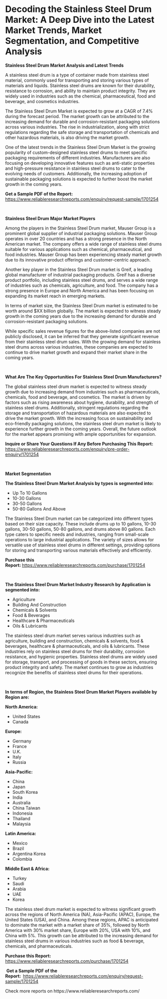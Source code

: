 <p><h1>Decoding the Stainless Steel Drum Market: A Deep Dive into the Latest Market Trends, Market Segmentation, and Competitive Analysis</h1></p><p><strong>Stainless Steel Drum Market Analysis and Latest Trends</strong></p>
<p><p>A stainless steel drum is a type of container made from stainless steel material, commonly used for transporting and storing various types of materials and liquids. Stainless steel drums are known for their durability, resistance to corrosion, and ability to maintain product integrity. They are widely used in industries such as the chemical, pharmaceutical, food and beverage, and cosmetics industries.</p><p>The Stainless Steel Drum Market is expected to grow at a CAGR of 7.4% during the forecast period. The market growth can be attributed to the increasing demand for durable and corrosion-resistant packaging solutions across various industries. The rise in industrialization, along with strict regulations regarding the safe storage and transportation of chemicals and other hazardous materials, is also driving the market growth.</p><p>One of the latest trends in the Stainless Steel Drum Market is the growing popularity of custom-designed stainless steel drums to meet specific packaging requirements of different industries. Manufacturers are also focusing on developing innovative features such as anti-static properties and high-pressure resistance in stainless steel drums to cater to the evolving needs of customers. Additionally, the increasing adoption of sustainable packaging solutions is expected to further boost the market growth in the coming years.</p></p>
<p><strong>Get a Sample PDF of the Report:&nbsp;</strong> <a href="https://www.reliableresearchreports.com/enquiry/request-sample/1701254">https://www.reliableresearchreports.com/enquiry/request-sample/1701254</a></p>
<p>&nbsp;</p>
<p><strong>Stainless Steel Drum Major Market Players</strong></p>
<p><p>Among the players in the Stainless Steel Drum market, Mauser Group is a prominent global supplier of industrial packaging solutions. Mauser Group operates in over 20 countries and has a strong presence in the North American market. The company offers a wide range of stainless steel drums suitable for various applications such as chemical, pharmaceutical, and food industries. Mauser Group has been experiencing steady market growth due to its innovative product offerings and customer-centric approach.</p><p>Another key player in the Stainless Steel Drum market is Greif, a leading global manufacturer of industrial packaging products. Greif has a diverse product portfolio, including stainless steel drums, and serves a wide range of industries such as chemicals, agriculture, and food. The company has a strong presence in Europe and North America and has been focusing on expanding its market reach in emerging markets.</p><p>In terms of market size, the Stainless Steel Drum market is estimated to be worth around $XX billion globally. The market is expected to witness steady growth in the coming years due to the increasing demand for durable and corrosion-resistant packaging solutions.</p><p>While specific sales revenue figures for the above-listed companies are not publicly disclosed, it can be inferred that they generate significant revenue from their stainless steel drum sales. With the growing demand for stainless steel drums across various industries, these companies are expected to continue to drive market growth and expand their market share in the coming years.</p></p>
<p>&nbsp;</p>
<p><strong>What Are The Key Opportunities For Stainless Steel Drum Manufacturers?</strong></p>
<p><p>The global stainless steel drum market is expected to witness steady growth due to increasing demand from industries such as pharmaceuticals, chemicals, food and beverage, and cosmetics. The market is driven by factors such as rising awareness about hygiene, durability, and strength of stainless steel drums. Additionally, stringent regulations regarding the storage and transportation of hazardous materials are also expected to drive the market growth. With the increasing focus on sustainability and eco-friendly packaging solutions, the stainless steel drum market is likely to experience further growth in the coming years. Overall, the future outlook for the market appears promising with ample opportunities for expansion.</p></p>
<p><strong>Inquire or Share Your Questions If Any Before Purchasing This Report:</strong> <a href="https://www.reliableresearchreports.com/enquiry/pre-order-enquiry/1701254">https://www.reliableresearchreports.com/enquiry/pre-order-enquiry/1701254</a></p>
<p>&nbsp;</p>
<p><strong>Market Segmentation</strong></p>
<p><strong>The Stainless Steel Drum Market Analysis by types is segmented into:</strong></p>
<p><ul><li>Up To 10 Gallons</li><li>10-30 Gallons</li><li>30-50 Gallons</li><li>50-80 Gallons And Above</li></ul></p>
<p><p>The Stainless Steel Drum market can be categorized into different types based on their size capacity. These include drums up to 10 gallons, 10-30 gallons, 30-50 gallons, 50-80 gallons, and drums above 80 gallons. Each type caters to specific needs and industries, ranging from small-scale operations to large industrial applications. The variety of sizes allows for versatile use of stainless steel drums in different settings, providing options for storing and transporting various materials effectively and efficiently.</p></p>
<p><strong>Purchase this Report:&nbsp;</strong><a href="https://www.reliableresearchreports.com/purchase/1701254">https://www.reliableresearchreports.com/purchase/1701254</a></p>
<p>&nbsp;</p>
<p><strong>The Stainless Steel Drum Market Industry Research by Application is segmented into:</strong></p>
<p><ul><li>Agriculture</li><li>Building And Construction</li><li>Chemicals & Solvents</li><li>Food & Beverages</li><li>Healthcare & Pharmaceuticals</li><li>Oils & Lubricants</li></ul></p>
<p><p>The stainless steel drum market serves various industries such as agriculture, building and construction, chemicals & solvents, food & beverages, healthcare & pharmaceuticals, and oils & lubricants. These industries rely on stainless steel drums for their durability, corrosion resistance, and hygienic properties. Stainless steel drums are widely used for storage, transport, and processing of goods in these sectors, ensuring product integrity and safety. The market continues to grow as industries recognize the benefits of stainless steel drums for their operations.</p></p>
<p>&nbsp;</p>
<p><strong>In terms of Region, the Stainless Steel Drum Market Players available by Region are:</strong></p>
<p>
    <p> <strong> North America: </strong>
        <ul>
            <li>United States</li>
            <li>Canada</li>
        </ul>
        </p> 
    <p> <strong> Europe: </strong>
        <ul>
            <li>Germany</li>
            <li>France</li>
            <li>U.K.</li>
            <li>Italy</li>
            <li>Russia</li>
        </ul>
        </p> 
    <p> <strong> Asia-Pacific: </strong>
        <ul>
            <li>China</li>
            <li>Japan</li>
            <li>South Korea</li>
            <li>India</li>
            <li>Australia</li>
            <li>China Taiwan</li>
            <li>Indonesia</li>
            <li>Thailand</li>
            <li>Malaysia</li>
        </ul>
        </p> 
    <p> <strong> Latin America: </strong>
        <ul>
            <li>Mexico</li>
            <li>Brazil</li>
            <li>Argentina Korea</li>
            <li>Colombia</li>
        </ul>
        </p> 
    <p> <strong> Middle East & Africa: </strong>
        <ul>
            <li>Turkey</li>
            <li>Saudi</li>
            <li>Arabia</li>
            <li>UAE</li>
            <li>Korea</li>
        </ul>
    </p>
    </p>
<p><p>The stainless steel drum market is expected to witness significant growth across the regions of North America (NA), Asia-Pacific (APAC), Europe, the United States (USA), and China. Among these regions, APAC is anticipated to dominate the market with a market share of 35%, followed by North America with 30% market share, Europe with 20%, USA with 10%, and China with 5%. This growth can be attributed to the increasing demand for stainless steel drums in various industries such as food & beverage, chemicals, and pharmaceuticals.</p></p>
<p><strong>Purchase this Report: </strong><a href="https://www.reliableresearchreports.com/purchase/1701254">https://www.reliableresearchreports.com/purchase/1701254</a></p>
<p>&nbsp;<strong>Get a Sample PDF of the Report:&nbsp;&nbsp;</strong><a href="https://www.reliableresearchreports.com/enquiry/request-sample/1701254">https://www.reliableresearchreports.com/enquiry/request-sample/1701254</a></p>
<p><strong></strong></p>
<p>Check more reports on https://www.reliableresearchreports.com/</p>
